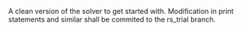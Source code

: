 
A clean version of the solver to get started with.
Modification in print statements and similar shall be commited to the rs_trial branch.

